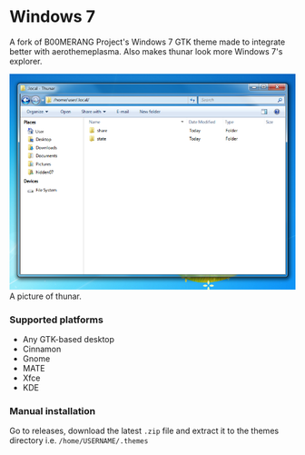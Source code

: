 # Windows 7
A fork of B00MERANG Project's Windows 7 GTK theme made to integrate better with aerothemeplasma. Also makes thunar look more Windows 7's explorer.

<img src="screenshots/save.png" alt="Desktop"/>
A picture of thunar.

### Supported platforms
- Any GTK-based desktop
- Cinnamon
- Gnome
- MATE
- Xfce
- KDE

### Manual installation
Go to releases, download the latest `.zip` file and extract it to the themes directory i.e. `/home/USERNAME/.themes`
